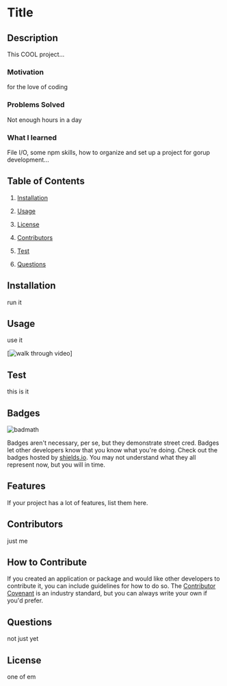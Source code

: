 # Title

    
## Description
    
This COOL project...
    
### Motivation
    
for the love of coding
    
### Problems Solved 
    
Not enough hours in a day
    
### What I learned 
    
File I/O, some npm skills, how to organize and set up a project for gorup development...
    
## Table of Contents
 
    
1. [Installation](#installation)
    
1. [Usage](#usage)
    
1. [License](#license)
    
1. [Contributors](#contributors)
    
1. [Test](#test)
    
1. [Questions](#questions)
    
## Installation
    
run it
    
## Usage
    
use it
    
[![walk through video](https://watch.screencastify.com/v/IOT0hvabAnM155hevj0y)]
    
## Test
    
this is it
    
## Badges
    
![badmath](https://img.shields.io/github/languages/top/nielsenjared/badmath)
    
Badges aren't necessary, per se, but they demonstrate street cred. Badges let other developers know that you know what you're doing. Check out the badges hosted by [shields.io](https://shields.io/). You may not understand what they all represent now, but you will in time.
    
## Features
    
If your project has a lot of features, list them here.
    
## Contributors
    
just me
    
## How to Contribute
    
If you created an application or package and would like other developers to contribute it, you can include guidelines for how to do so. The [Contributor Covenant](https://www.contributor-covenant.org/) is an industry standard, but you can always write your own if you'd prefer.
    
## Questions
    
not just yet
    
## License
    
one of em
    